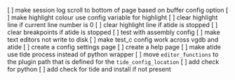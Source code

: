 [ ] make session log scroll to bottom of page based on buffer config option
[ ] make highlight colour use config variable for highlight
[ ] clear highlight line if current line number is 0
[ ] clear highlight line if atide is stopped
[ ] clear breakpoints if atide is stopped
[ ] test with assembly config
[ ] make text editors not write to disk
[ ] make test_c config work across vgdb and atide
[ ] create a config settings page
[ ] create a help page
[ ] make atide use tide process instead of python wrapper
[ ] move `editor_functions` to the plugin path that is defined for the `tide_config_location`
[ ] add check for python
[ ] add check for tide and install if not present
